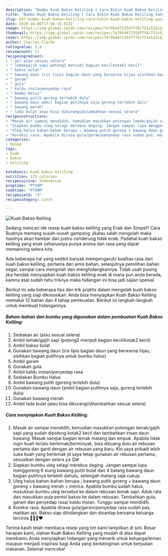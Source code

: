 ```yaml
---
description: "Bumbu Kuah Bakso Keliling | Cara Bikin Kuah Bakso Keliling Yang Sedap"
title: "Bumbu Kuah Bakso Keliling | Cara Bikin Kuah Bakso Keliling Yang Sedap"
slug: 847-bumbu-kuah-bakso-keliling-cara-bikin-kuah-bakso-keliling-yang-sedap
date: 2020-10-06T17:58:15.913Z
image: https://img-global.cpcdn.com/recipes/7e70b447235dfff8/751x532cq70/kuah-bakso-keliling-foto-resep-utama.jpg
thumbnail: https://img-global.cpcdn.com/recipes/7e70b447235dfff8/751x532cq70/kuah-bakso-keliling-foto-resep-utama.jpg
cover: https://img-global.cpcdn.com/recipes/7e70b447235dfff8/751x532cq70/kuah-bakso-keliling-foto-resep-utama.jpg
author: Charles Clarke
ratingvalue: 3.8
reviewcount: 11
recipeingredient:
- " air atau sesuai selera"
- " lemakgajih sapi potong2 menjadi bagian kecilkotak2 kecil"
- " bakso bulat"
- " bawang daun iris tipis bagian daun yang berwarna hijau sisihkan bagian putihnya untuk bumbu halus"
- " garam"
- " gula"
- " kaldu instanpenyedap rasa"
- " Bumbu Halus"
- " bawang putih goreng terlebih dulu"
- " bawang daun ambil bagian putihnya saja goreng terlebih dulu"
- " bawang merah"
- " lada bulat atau bisa dikurangiditambahkan sesuai selera"
recipeinstructions:
- "Masak air sampai mendidih, kemudian masukkan potongan lemak/gajih sapi yang sudah dipotong kotak2 kecil dan tambahkan irisan daun bawang. Masak sampai bagian lemak matang dan empuk. Apabila tidak ingin kuah terlalu berlemak/berminyak, bisa dibuang dulu air rebusan pertama dan ganti dengan air rebusan yang baru. Klo saya pribadi lebih suka kuah yang berlemak jd saya tetap gunakan air rebusan pertama, sesuaikan dengan selera ya 😊💕"
- "Siapkan bumbu uleg selagi merebus daging. Jangan sampai lupa menggoreng 6 siung bawang putih bulat dan 4 batang bawang daun bagian putihnya terlebih dahulu, setengah matang saja cukup."
- "Uleg halus bahan-bahan berupa ; bawang putih goreng + bawang daun goreng + bawang merah + merica. Apabila bumbu sudah halus, masukkan bumbu uleg tersebut ke dalam rebusan lemak sapi. Aduk rata dan masukkan pula pentol bakso ke dalam rebusan. Tambahkan gula, garam dan penyedap rasa/ kaldu instan. Tunggu sampai mendidih."
- "Koreksi rasa. Apabila dirasa gula/garam/penyedap rasa sudah pas, matikan api. Bakso siap dihidangkan dan disantap bersama keluarga tercinta 👨‍👩‍👧❤️"
categories:
- Resep
tags:
- kuah
- bakso
- keliling

katakunci: kuah bakso keliling 
nutrition: 125 calories
recipecuisine: Indonesian
preptime: "PT34M"
cooktime: "PT49M"
recipeyield: "3"
recipecategory: Lunch

---
```



![Kuah Bakso Keliling](https://img-global.cpcdn.com/recipes/7e70b447235dfff8/751x532cq70/kuah-bakso-keliling-foto-resep-utama.jpg)

Sedang mencari ide resep kuah bakso keliling yang Enak dan Simpel? Cara Buatnya memang susah-susah gampang. jikalau salah mengolah maka hasilnya akan hambar dan justru cenderung tidak enak. Padahal kuah bakso keliling yang enak seharusnya punya aroma dan rasa yang dapat memancing selera kita.

Ada beberapa hal yang sedikit banyak mempengaruhi kualitas rasa dari kuah bakso keliling, pertama dari jenis bahan, selanjutnya pemilihan bahan segar, sampai cara mengolah dan menghidangkannya. Tidak usah pusing jika hendak menyiapkan kuah bakso keliling enak di mana pun anda berada, karena asal sudah tahu triknya maka hidangan ini bisa jadi sajian spesial.




Berikut ini ada beberapa tips dan trik praktis dalam mengolah kuah bakso keliling yang siap dikreasikan. Anda bisa menyiapkan Kuah Bakso Keliling memakai 12 bahan dan 4 tahap pembuatan. Berikut ini langkah-langkah untuk membuat hidangannya.

<!--inarticleads1-->

##### Bahan-bahan dan bumbu yang digunakan dalam pembuatan Kuah Bakso Keliling:

1. Sediakan  air (atau sesuai selera)
1. Ambil  lemak/gajih sapi (potong2 menjadi bagian kecil/kotak2 kecil)
1. Ambil  bakso bulat
1. Gunakan  bawang daun (iris tipis bagian daun yang berwarna hijau, sisihkan bagian putihnya untuk bumbu halus)
1. Ambil  garam
1. Gunakan  gula
1. Ambil  kaldu instan/penyedap rasa
1. Sediakan  Bumbu Halus
1. Ambil  bawang putih (goreng terlebih dulu)
1. Gunakan  bawang daun (ambil bagian putihnya saja, goreng terlebih dulu)
1. Gunakan  bawang merah
1. Ambil  lada bulat (atau bisa dikurangi/ditambahkan sesuai selera)




<!--inarticleads2-->

##### Cara menyiapkan Kuah Bakso Keliling:

1. Masak air sampai mendidih, kemudian masukkan potongan lemak/gajih sapi yang sudah dipotong kotak2 kecil dan tambahkan irisan daun bawang. Masak sampai bagian lemak matang dan empuk. Apabila tidak ingin kuah terlalu berlemak/berminyak, bisa dibuang dulu air rebusan pertama dan ganti dengan air rebusan yang baru. Klo saya pribadi lebih suka kuah yang berlemak jd saya tetap gunakan air rebusan pertama, sesuaikan dengan selera ya 😊💕
1. Siapkan bumbu uleg selagi merebus daging. Jangan sampai lupa menggoreng 6 siung bawang putih bulat dan 4 batang bawang daun bagian putihnya terlebih dahulu, setengah matang saja cukup.
1. Uleg halus bahan-bahan berupa ; bawang putih goreng + bawang daun goreng + bawang merah + merica. Apabila bumbu sudah halus, masukkan bumbu uleg tersebut ke dalam rebusan lemak sapi. Aduk rata dan masukkan pula pentol bakso ke dalam rebusan. Tambahkan gula, garam dan penyedap rasa/ kaldu instan. Tunggu sampai mendidih.
1. Koreksi rasa. Apabila dirasa gula/garam/penyedap rasa sudah pas, matikan api. Bakso siap dihidangkan dan disantap bersama keluarga tercinta 👨‍👩‍👧❤️




Terima kasih telah membaca resep yang tim kami tampilkan di sini. Besar harapan kami, olahan Kuah Bakso Keliling yang mudah di atas dapat membantu Anda menyiapkan hidangan yang menarik untuk keluarga/teman maupun menjadi inspirasi bagi Anda yang berkeinginan untuk berjualan makanan. Selamat mencoba!
